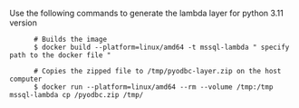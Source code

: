 Use the following commands to generate the lambda layer for python 3.11 version

          # Builds the image 
          $ docker build --platform=linux/amd64 -t mssql-lambda " specify path to the docker file "
          
          # Copies the zipped file to /tmp/pyodbc-layer.zip on the host computer
          $ docker run --platform=linux/amd64 --rm --volume /tmp:/tmp mssql-lambda cp /pyodbc.zip /tmp/
